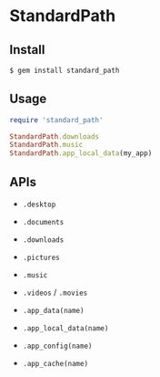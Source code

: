 # StandardPath

## Install

```bash
$ gem install standard_path
```

## Usage

```ruby
require 'standard_path'

StandardPath.downloads
StandardPath.music
StandardPath.app_local_data(my_app)
```

## APIs

- `.desktop`
- `.documents`
- `.downloads`
- `.pictures`
- `.music`
- `.videos` / `.movies`

- `.app_data(name)`
- `.app_local_data(name)`
- `.app_config(name)`
- `.app_cache(name)`
